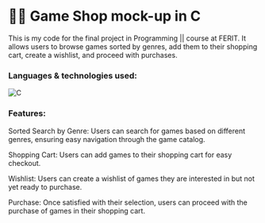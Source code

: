 # 🏪🛒 Game Shop mock-up in C 

This is my code for the final project in Programming || course at FERIT. It allows users to browse games sorted by genres, 
add them to their shopping cart, create a wishlist, and proceed with purchases. 

### Languages & technologies used: 
![C](https://img.shields.io/badge/c-%2300599C.svg?style=for-the-badge&logo=c&logoColor=white)

### Features:
Sorted Search by Genre: Users can search for games based on different genres, ensuring easy navigation through the game catalog.

Shopping Cart: Users can add games to their shopping cart for easy checkout.

Wishlist: Users can create a wishlist of games they are interested in but not yet ready to purchase.

Purchase: Once satisfied with their selection, users can proceed with the purchase of games in their shopping cart.
